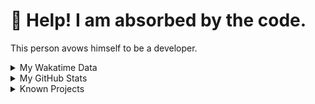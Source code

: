 # 🥺 Help! I am absorbed by the code. 

This person avows himself to be a developer.

<details>

<summary>My Wakatime Data</summary>

<!--START_SECTION:waka-->
![Lines of code](https://img.shields.io/badge/From%20Hello%20World%20I%27ve%20Written-8.8%20million%20lines%20of%20code-blue)

**🐱 My GitHub Data** 

> 📦 772.1 kB Used in GitHub's Storage 
 > 
> 🏆 365 Contributions in the Year 2024
 > 
> 🚫 Not Opted to Hire
 > 
> 📜 86 Public Repositories 
 > 
> 🔑 26 Private Repositories 
 > 
**I'm an Early 🐤** 

```text
🌞 Morning                2138 commits        ██████░░░░░░░░░░░░░░░░░░░   24.10 % 
🌆 Daytime                3780 commits        ███████████░░░░░░░░░░░░░░   42.62 % 
🌃 Evening                2877 commits        ████████░░░░░░░░░░░░░░░░░   32.44 % 
🌙 Night                  75 commits          ░░░░░░░░░░░░░░░░░░░░░░░░░   00.85 % 
```
📅 **I'm Most Productive on Wednesday** 

```text
Monday                   1099 commits        ███░░░░░░░░░░░░░░░░░░░░░░   12.39 % 
Tuesday                  1544 commits        ████░░░░░░░░░░░░░░░░░░░░░   17.41 % 
Wednesday                1555 commits        ████░░░░░░░░░░░░░░░░░░░░░   17.53 % 
Thursday                 1277 commits        ████░░░░░░░░░░░░░░░░░░░░░   14.40 % 
Friday                   1317 commits        ████░░░░░░░░░░░░░░░░░░░░░   14.85 % 
Saturday                 1109 commits        ███░░░░░░░░░░░░░░░░░░░░░░   12.50 % 
Sunday                   969 commits         ███░░░░░░░░░░░░░░░░░░░░░░   10.92 % 
```


**I Mostly Code in Go** 

```text
Python                   22 repos            ██████░░░░░░░░░░░░░░░░░░░   22.45 % 
TeX                      6 repos             ██░░░░░░░░░░░░░░░░░░░░░░░   06.12 % 
Swift                    3 repos             █░░░░░░░░░░░░░░░░░░░░░░░░   03.06 % 
Shell                    2 repos             █░░░░░░░░░░░░░░░░░░░░░░░░   02.04 % 
Rust                     2 repos             █░░░░░░░░░░░░░░░░░░░░░░░░   02.04 % 
```




 Last Updated on 12/03/2024 01:11:37 UTC
<!--END_SECTION:waka-->

</details>

<details>
 
 <summary>My GitHub Stats</summary>

[![CDFMLR's github stats](https://github-readme-stats.vercel.app/api?username=cdfmlr&count_private=true&show_icons=true)](https://github.com/anuraghazra/github-readme-stats)
 
</details>

<details>

<summary>Known Projects</summary>

[![Star History Chart](https://api.star-history.com/svg?repos=cdfmlr/pyflowchart,cdfmlr/muvtuber,cdfmlr/crud,cdfmlr/murecom-verse-1,cdfmlr/murecom-intro&type=Date)](https://star-history.com/#cdfmlr/pyflowchart&cdfmlr/muvtuber&cdfmlr/crud&cdfmlr/murecom-verse-1&cdfmlr/murecom-intro&Date)

 </details>
